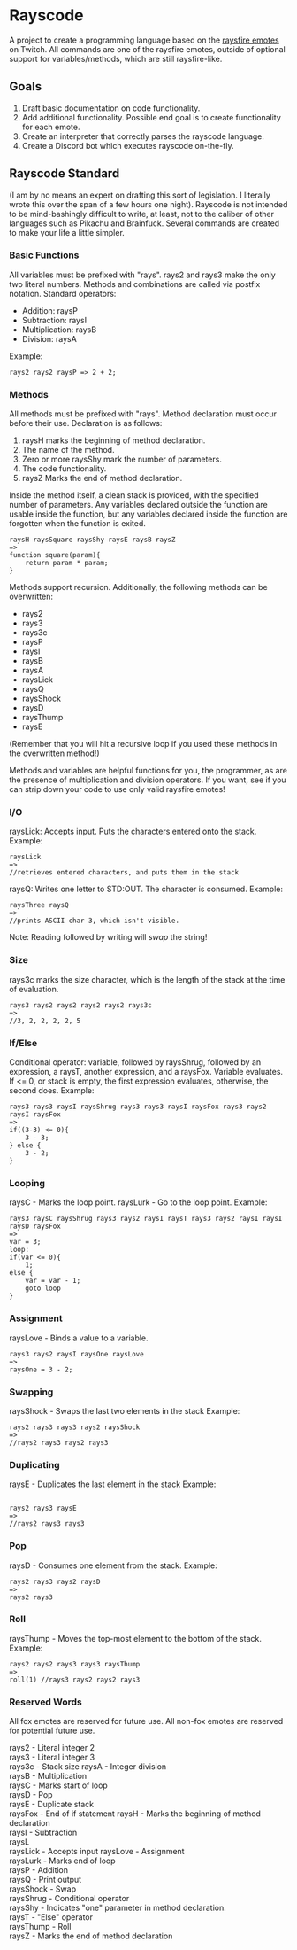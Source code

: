 # Rayscode
A project to create a programming language based on the [raysfire emotes](https://twitchemotes.com/channels/23196698) on Twitch. 
All commands are one of the raysfire emotes, outside of optional support for variables/methods, which are still raysfire-like.

## Goals
1. Draft basic documentation on code functionality.
2. Add additional functionality. Possible end goal is to create functionality for each emote.
3. Create an interpreter that correctly parses the rayscode language.
4. Create a Discord bot which executes rayscode on-the-fly.

## Rayscode Standard
(I am by no means an expert on drafting this sort of legislation. I literally wrote this over the span
of a few hours one night). Rayscode is not intended to be mind-bashingly difficult to write, at least, not to the
caliber of other languages such as Pikachu and Brainfuck. Several commands are created to make your life a little
simpler.

### Basic Functions
All variables must be prefixed with "rays".
rays2 and rays3 make the only two literal numbers. Methods and combinations are called via postfix notation.
Standard operators:
* Addition: raysP
* Subtraction: raysI
* Multiplication: raysB
* Division: raysA

Example:
```
rays2 rays2 raysP => 2 + 2;
```

### Methods
All methods must be prefixed with "rays". Method declaration must occur before their use.
Declaration is as follows:
1. raysH marks the beginning of method declaration.
2. The name of the method.
3. Zero or more raysShy mark the number of parameters. 
4. The code functionality. 
5. raysZ Marks the end of method declaration.

Inside the method itself, a clean stack is provided, with the specified number of parameters. Any variables
declared outside the function are usable inside the function, but any variables declared inside the function
are forgotten when the function is exited. 

```
raysH raysSquare raysShy raysE raysB raysZ
=>
function square(param){
    return param * param;
}
```

Methods support recursion. Additionally, the following methods can be overwritten:
* rays2
* rays3
* rays3c
* raysP
* raysI
* raysB
* raysA
* raysLick
* raysQ
* raysShock
* raysD
* raysThump
* raysE

(Remember that you will hit a recursive loop if you used these methods in the overwritten method!)

Methods and variables are helpful functions for you, the programmer, as are the presence of multiplication and division
operators. If you want, see if you can strip down your code to use only valid raysfire emotes!

### I/O
raysLick: Accepts input. Puts the characters entered onto the stack.
Example:
```
raysLick
=>
//retrieves entered characters, and puts them in the stack
```

raysQ: Writes one letter to STD:OUT. The character is consumed.
Example:
```
raysThree raysQ
=>
//prints ASCII char 3, which isn't visible.
```

Note: Reading followed by writing will *swap* the string! 

### Size
rays3c marks the size character, which is the length of the stack at the time of evaluation.

```
rays3 rays2 rays2 rays2 rays2 rays3c
=>
//3, 2, 2, 2, 2, 5
```

### If/Else
Conditional operator: variable, followed by raysShrug, followed by an expression, a raysT, another expression, 
and a raysFox. Variable evaluates. If <= 0, or stack is empty, the first expression evaluates, otherwise, the second does.
Example:
```
rays3 rays3 raysI raysShrug rays3 rays3 raysI raysFox rays3 rays2 raysI raysFox
=>
if((3-3) <= 0){
    3 - 3;
} else {
    3 - 2;
}
```

### Looping
raysC - Marks the loop point.
raysLurk - Go to the loop point.
Example:
```
rays3 raysC raysShrug rays3 rays2 raysI raysT rays3 rays2 raysI raysI raysD raysFox
=>
var = 3;
loop:
if(var <= 0){
    1;
else {
    var = var - 1;
    goto loop
}
```

### Assignment
raysLove - Binds a value to a variable.
```
rays3 rays2 raysI raysOne raysLove
=>
raysOne = 3 - 2;
```

### Swapping
raysShock - Swaps the last two elements in the stack
Example:
```
rays2 rays3 rays3 rays2 raysShock
=>
//rays2 rays3 rays2 rays3
```

### Duplicating
raysE - Duplicates the last element in the stack
Example:
```

rays2 rays3 raysE
=>
//rays2 rays3 rays3
```

### Pop 
raysD - Consumes one element from the stack.
Example:
```
rays2 rays3 rays2 raysD
=>
rays2 rays3
```

### Roll
raysThump - Moves the top-most element to the bottom of the stack.
Example:
```
rays2 rays2 rays3 rays3 raysThump
=>
roll(1) //rays3 rays2 rays2 rays3
```

### Reserved Words
All fox emotes are reserved for future use. All non-fox emotes are reserved for potential future use.

rays2 - Literal integer 2  
rays3 - Literal integer 3  
rays3c - Stack size
raysA - Integer division  
raysB - Multiplication  
raysC - Marks start of loop  
raysD - Pop  
raysE - Duplicate stack  
raysFox - End of if statement
raysH - Marks the beginning of method declaration  
raysI - Subtraction  
raysL  
raysLick - Accepts input
raysLove - Assignment  
raysLurk - Marks end of loop  
raysP - Addition  
raysQ - Print output  
raysShock - Swap  
raysShrug - Conditional operator  
raysShy - Indicates "one" parameter in method declaration.  
raysT - "Else" operator  
raysThump - Roll  
raysZ - Marks the end of method declaration  